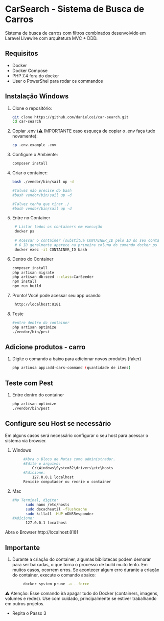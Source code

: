 # CarSearch - Sistema de Busca de Carros

Sistema de busca de carros com filtros combinados desenvolvido em Laravel Livewire com arquitetura MVC + DDD.

## Requisitos

- Docker
- Docker Compose
- PHP 7.4 fora do docker
- User o PowerShel para rodar os commandos

## Instalação Windows

1. Clone o repositório:
   ```bash
   git clone https://github.com/danielcei/car-search.git 
   cd car-search
   
2. Copiar .env (⚠️ IMPORTANTE caso esqueça de copiar o .env faça tudo novamente):
    ```bash
   cp .env.example .env

2. Configure o Ambiente:
   ```bash
   composer install

3. Criar o container:
   ```bash
   bash ./vendor/bin/sail up -d
   
   #Talvez não precise do bash
   #bash vendor/bin/sail up -d
   
   #Talvez tenha que tirar ./
   #bash vendor/bin/sail up -d
   
4. Entre no Container
   ```bash
    # Listar todos os containers em execução
    docker ps
    
    # Acessar o container (substitua CONTAINER_ID pelo ID do seu container)
    # O ID geralmente aparece na primeira coluna do comando docker ps
    docker exec -it CONTAINER_ID bash

5. Dentro do Container
   ```bash
   composer install
   php artisan migrate
   php artisan db:seed --class=CarSeeder
   npm install
   npm run build
   
6. Pronto! Você pode acessar seu app usando
   ```bash
    http://localhost:8181

7. Teste
   ```bash
   #entre dentro do container
   php artisan optimize
   ./vendor/bin/pest

## Adicione produtos - carro

1. Digite o comando a baixo para adicionar novos produtos (faker)
    ```bash
    php artinsa app:add-cars-command (quantidade de itens)
   
## Teste com Pest

1. Entre dentro do container
    ```bash
   php artisan optimize
   ./vendor/bin/pest


## Configure seu Host se necessário
Em alguns casos será necessário configurar o seu host para acessar o sistema via browser.
1. Windows
   ```bash
        #Abra o Bloco de Notas como administrador.
        #Edite o arquivo: 
            C:\Windows\System32\drivers\etc\hosts
        #Adicione: 
            127.0.0.1 localhost
        Renicie computador ou recrie o container  

2. Mac
   ```bash
   #No Terminal, digite: 
         sudo nano /etc/hosts
         sudo dscacheutil -flushcache
         sudo killall -HUP mDNSResponder
   #Adicione: 
         127.0.0.1 localhost
   
Abra o Browser
http://localhost:8181


## Importante

1. Durante a criação do container, algumas bibliotecas podem demorar para ser baixadas, o que torna o processo de build muito lento.
   Em muitos casos, ocorrem erros. Se acontecer algum erro durante a criação do container, execute o comando abaixo:
   ```bash
        docker system prune -a --force 

⚠️ Atenção: Esse comando irá apagar tudo do Docker (containers, imagens, volumes e redes). Use com cuidado, principalmente se estiver trabalhando em outros projetos.
- Repita o Passo 3
